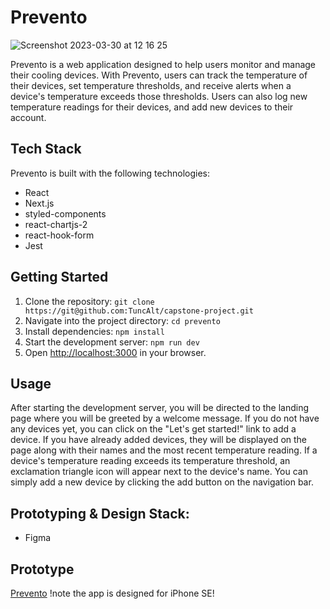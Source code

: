 <div>



  <h1>Prevento</h1>
  
  ![Screenshot 2023-03-30 at 12 16 25](https://user-images.githubusercontent.com/64401926/228806220-be2e7a28-d366-4007-87a1-4dd9b428c01d.png)
  
  <p>Prevento is a web application designed to help users monitor and manage their cooling devices. With Prevento, users can track the temperature of their devices, set temperature thresholds, and receive alerts when a device's temperature exceeds those thresholds. Users can also log new temperature readings for their devices, and add new devices to their account.</p>
  <h2>Tech Stack</h2>
  <p>Prevento is built with the following technologies:</p>
  <ul>
    <li>React</li>
    <li>Next.js</li>
    <li>styled-components</li>
    <li>react-chartjs-2</li>
    <li>react-hook-form</li>
    <li>Jest</li>

  </ul>
  <h2>Getting Started</h2>
  <ol>
    <li>Clone the repository: <code>git clone https://git@github.com:TuncAlt/capstone-project.git</code></li>
    <li>Navigate into the project directory: <code>cd prevento</code></li>
    <li>Install dependencies: <code>npm install</code></li>
    <li>Start the development server: <code>npm run dev</code></li>
    <li>Open <a href="http://localhost:3000">http://localhost:3000</a> in your browser.</li>
  </ol>
  <h2>Usage</h2>
  <p>After starting the development server, you will be directed to the landing page where you will be greeted by a welcome message. If you do not have any devices yet, you can click on the "Let's get started!" link to add a device. If you have already added devices, they will be displayed on the page along with their names and the most recent temperature reading. If a device's temperature reading exceeds its temperature threshold, an exclamation triangle icon will appear next to the device's name. You can simply add a new device by clicking the add button on the navigation bar.</p>
</div>
<h2>Prototyping & Design Stack:</h2>
<ul>
    <li>Figma</li>
  </ul>
<h2>Prototype</h2>
<a href="http://capstone-project-ovpz97j2e-tuncalt.vercel.app" >Prevento</a> <span>!note the app is designed for iPhone SE! </span>
